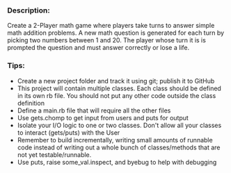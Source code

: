 ### Description:
Create a 2-Player math game where players take turns to answer simple 
math addition problems. A new math question is generated for each turn 
by picking two numbers between 1 and 20. The player whose turn it is 
is prompted the question and must answer correctly or lose a life.


### Tips:
- Create a new project folder and track it using git; publish it to GitHub
- This project will contain multiple classes. Each class should be defined in its 
  own rb file. You should not put any other code outside the class definition
- Define a main.rb file that will require all the other files
- Use gets.chomp to get input from users and puts for output
- Isolate your I/O logic to one or two classes. Don't allow all your classes 
  to interact (gets/puts) with the User
- Remember to build incrementally, writing small amounts of runnable code instead 
  of writing out a whole bunch of classes/methods that are not yet testable/runnable.
- Use puts, raise some_val.inspect, and byebug to help with debugging
